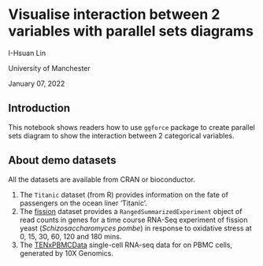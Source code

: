 # Visualise interaction between 2 variables with parallel sets diagrams
  
I-Hsuan Lin

University of Manchester

January 07, 2022

## Introduction

This notebook shows readers how to use `ggforce` package to create parallel sets diagram to show the interaction between 2 categorical variables.

## About demo datasets

All the datasets are available from CRAN or bioconductor.

1. The `Titanic` dataset (from R) provides information on the fate of passengers on the ocean liner ‘Titanic’.
2. The [fission](https://www.bioconductor.org/packages/release/data/experiment/html/fission.html) dataset provides a `RangedSummarizedExperiment` object of read counts in genes for a time course RNA-Seq  experiment of fission yeast (*Schizosaccharomyces pombe*) in response to oxidative stress at 0, 15, 30, 60, 120 and 180 mins.
3. The [TENxPBMCData](https://bioconductor.org/packages/release/data/experiment/html/TENxPBMCData.html) single-cell RNA-seq data for on PBMC cells, generated by 10X Genomics.

